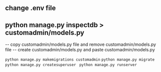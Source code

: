 ## change .env file

## python manage.py inspectdb > customadmin/models.py


-- copy customadmin/models.py file and remove customadmin/models.py file
-- create customadmin/models.py and paste customadmin/models.py


``` python manage.py makemigrations customadmin ```
``` python manage.py migrate ```
``` python manage.py createsuperuser ```
``` python manage.py runserver```
